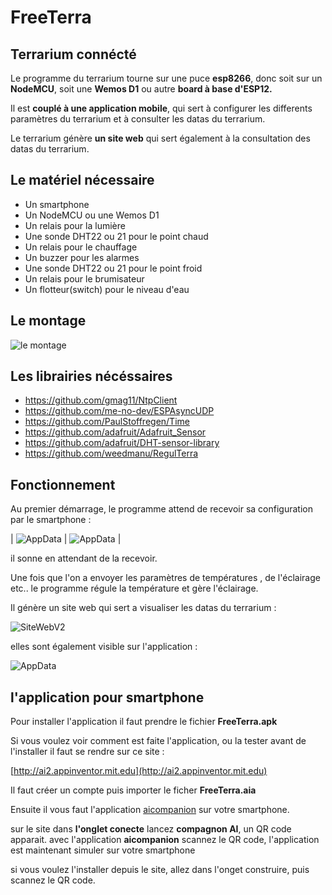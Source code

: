 # FreeTerra

## Terrarium connécté

Le programme du terrarium tourne sur une puce **esp8266**, donc soit sur un **NodeMCU**, soit une **Wemos D1** ou autre **board à base d'ESP12.**  

Il est **couplé à une application mobile**, qui sert à configurer les differents paramètres du terrarium et à consulter les datas du terrarium.  

Le terrarium génère **un site web** qui sert également à la consultation des datas du terrarium.  

## Le matériel nécessaire

- Un smartphone                                     
- Un NodeMCU ou une Wemos D1                        
- Un relais pour la lumière                         
- Une sonde DHT22 ou 21 pour le point chaud         
- Un relais pour le chauffage                       
- Un buzzer pour les alarmes                        
- Une sonde DHT22 ou 21 pour le point froid         
- Un relais pour le brumisateur                     
- Un flotteur(switch) pour le niveau d'eau          

## Le montage

![le montage](montage.png)

## Les librairies nécéssaires

- https://github.com/gmag11/NtpClient  
- https://github.com/me-no-dev/ESPAsyncUDP 
- https://github.com/PaulStoffregen/Time
- https://github.com/adafruit/Adafruit_Sensor
- https://github.com/adafruit/DHT-sensor-library
- https://github.com/weedmanu/RegulTerra

## Fonctionnement

Au premier démarrage, le programme attend de recevoir sa configuration par le smartphone :

| ![AppData](AppConf.png) | ![AppData](AppConf2.png) |



il sonne en attendant de la recevoir.    

Une fois que l'on a envoyer les paramètres de températures , de l'éclairage etc.. le programme régule la température et gère l'éclairage.

Il génère un site web qui sert a visualiser les datas du terrarium :

![SiteWebV2](SiteWebV2.png)

 elles sont également visible sur l'application :

![AppData](AppData.png)

## l'application pour smartphone

Pour installer l'application il faut prendre le fichier **FreeTerra.apk**

Si vous voulez voir comment est faite l'application, ou la tester avant de l'installer il faut se rendre sur ce site :    

[http://ai2.appinventor.mit.edu](http://ai2.appinventor.mit.edu)

Il faut créer un compte puis importer le ficher **FreeTerra.aia**

Ensuite il vous faut l'application [aicompanion](https://play.google.com/store/apps/details?id=edu.mit.appinventor.aicompanion3&hl=fr&gl=US&pli=1) sur votre smartphone.

sur le site dans **l'onglet conecte** lancez **compagnon AI**, un QR code apparait.
avec l'application **aicompanion** scannez le QR code, l'application est maintenant simuler sur votre smartphone

si vous voulez l'installer depuis le site, allez dans l'onget construire, puis scannez le QR code. 